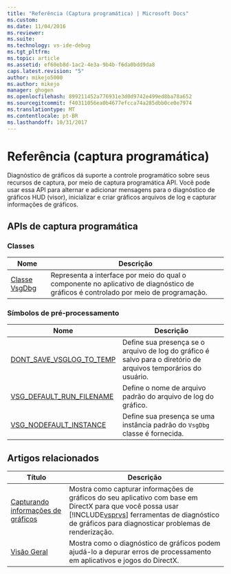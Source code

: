 ```yaml
---
title: "Referência (Captura programática) | Microsoft Docs"
ms.custom: 
ms.date: 11/04/2016
ms.reviewer: 
ms.suite: 
ms.technology: vs-ide-debug
ms.tgt_pltfrm: 
ms.topic: article
ms.assetid: ef60eb8d-1ac2-4e3a-9b4b-f6da0bdd9da8
caps.latest.revision: "5"
author: mikejo5000
ms.author: mikejo
manager: ghogen
ms.openlocfilehash: 899211452a776931e3d0d9742e499ed8ba78a652
ms.sourcegitcommit: f40311056ea0b4677efcca74a285dbb0ce0e7974
ms.translationtype: MT
ms.contentlocale: pt-BR
ms.lasthandoff: 10/31/2017
---
```

# <a name="reference-programmatic-capture"></a>Referência (captura programática)
Diagnóstico de gráficos dá suporte a controle programático sobre seus recursos de captura, por meio de captura programática API. Você pode usar essa API para alternar e adicionar mensagens para o diagnóstico de gráficos HUD (visor), inicializar e criar gráficos arquivos de log e capturar informações de gráficos.  
  
## <a name="programmatic-capture-apis"></a>APIs de captura programática  
  
### <a name="classes"></a>Classes  
  
|Nome|Descrição|  
|----------|-----------------|  
|[Classe VsgDbg](vsgdbg-class.md)|Representa a interface por meio do qual o componente no aplicativo de diagnóstico de gráficos é controlado por meio de programação.|  
  
### <a name="preprocessor-symbols"></a>Símbolos de pré-processamento  
  
|Nome|Descrição|  
|----------|-----------------|  
|[DONT_SAVE_VSGLOG_TO_TEMP](dont-save-vsglog-to-temp.md)|Define sua presença se o arquivo de log do gráfico é salvo para o diretório de arquivos temporários do usuário.|  
|[VSG_DEFAULT_RUN_FILENAME](vsg-default-run-filename.md)|Define o nome de arquivo padrão do arquivo de log do gráfico.|  
|[VSG_NODEFAULT_INSTANCE](vsg-nodefault-instance.md)|Define sua presença se uma instância padrão do `VsgDbg` classe é fornecida.|  
  
## <a name="related-articles"></a>Artigos relacionados  
  
|Título|Descrição|  
|-----------|-----------------|  
|[Capturando informações de gráficos](capturing-graphics-information.md)|Mostra como capturar informações de gráficos do seu aplicativo com base em DirectX para que você possa usar [!INCLUDE[vsprvs](../../code-quality/includes/vsprvs_md.md)] ferramentas de diagnóstico de gráficos para diagnosticar problemas de renderização.|  
|[Visão Geral](overview-of-visual-studio-graphics-diagnostics.md)|Mostra como o diagnóstico de gráficos podem ajudá-lo a depurar erros de processamento em aplicativos e jogos do DirectX.|